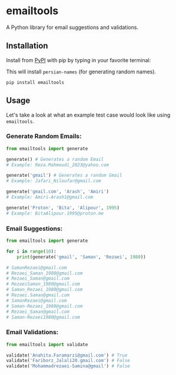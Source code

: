 # emailtools

A Python library for email suggestions and validations.

## Installation

Install from [PyPI](https://pypi.org/project/emailtools) with pip by typing in your favorite terminal:

This will install `persian-names` (for generating random names).

`pip install emailtools`

## Usage

Let's take a look at what an example test case would look like using `emailtools`.

### Generate Random Emails:

```python
from emailtools import generate

generate() # Generates a random Email
# Example: Reza.Mahmoudi_2023@yahoo.com

generate('gmail') # Generates a random Gmail
# Example: Jafari_Niloufar@gmail.com

generate('gmail.com', 'Arash', 'Amiri')
# Example: Amiri-Arash1@gmail.com

generate('Proton', 'Bita', 'Alipour', 1995)
# Example: BitaAlipour.1995@proton.me
```

### Email Suggestions:

```python
from emailtools import generate

for i in range(10):
    print(generate('gmail', 'Saman', 'Rezaei', 1980))

# SamanRezaei@gmail.com
# Rezaei_Saman_1980@gmail.com
# Rezaei_Saman@gmail.com
# RezaeiSaman_1980@gmail.com
# Saman_Rezaei_1980@gmail.com
# Rezaei.Saman@gmail.com
# SamanRezaei@gmail.com
# Saman-Rezaei_1980@gmail.com
# Rezaei_Saman@gmail.com
# Saman-Rezaei1980@gmail.com
```

### Email Validations:

```python
from emailtools import validate

validate('Anahita.Faramarzi@gmail.com') # True
validate('Fariborz_Jalali20.gmail.com') # False
validate('Mohammadrezaei-Samina@gmail') # False
```

